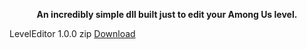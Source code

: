 <p align="center">
<b>An incredibly simple dll built just to edit your Among Us level. </b>

LevelEditor 1.0.0 zip [Download](https://github.com/ApeMV/LevelEditor/releases/download/v1.0.0/LevelEditor1.0.0.Zip)
